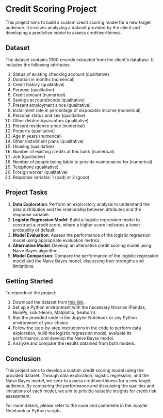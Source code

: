 # Credit Scoring Project

This project aims to build a custom credit scoring model for a new target audience. It involves analyzing a dataset provided by the client and developing a predictive model to assess creditworthiness.

## Dataset

The dataset contains 1000 records extracted from the client's database. It includes the following attributes:

1. Status of existing checking account (qualitative)
2. Duration in months (numerical)
3. Credit history (qualitative)
4. Purpose (qualitative)
5. Credit amount (numerical)
6. Savings account/bonds (qualitative)
7. Present employment since (qualitative)
8. Installment rate in percentage of disposable income (numerical)
9. Personal status and sex (qualitative)
10. Other debtors/guarantors (qualitative)
11. Present residence since (numerical)
12. Property (qualitative)
13. Age in years (numerical)
14. Other installment plans (qualitative)
15. Housing (qualitative)
16. Number of existing credits at this bank (numerical)
17. Job (qualitative)
18. Number of people being liable to provide maintenance for (numerical)
19. Telephone (qualitative)
20. Foreign worker (qualitative)
21. Response variable: 1 (bad) or 2 (good)

## Project Tasks

1. **Data Exploration**: Perform an exploratory analysis to understand the data distribution and the relationship between attributes and the response variable.
2. **Logistic Regression Model**: Build a logistic regression model to construct a credit score, where a higher score indicates a lower probability of default.
3. **Model Evaluation**: Assess the performance of the logistic regression model using appropriate evaluation metrics.
4. **Alternative Model**: Develop an alternative credit scoring model using Naive Bayes algorithm.
5. **Model Comparison**: Compare the performance of the logistic regression model and the Naive Bayes model, discussing their strengths and limitations.

## Getting Started

To reproduce the project:

1. Download the dataset from [this link](https://archive.ics.uci.edu/ml/machine-learning-databases/statlog/german/german.data).
2. Set up a Python environment with the necessary libraries (Pandas, NumPy, scikit-learn, Matplotlib, Seaborn).
3. Run the provided code in the Jupyter Notebook or any Python environment of your choice.
4. Follow the step-by-step instructions in the code to perform data exploration, build the logistic regression model, evaluate its performance, and develop the Naive Bayes model.
5. Analyze and compare the results obtained from both models.

## Conclusion

This project aims to develop a custom credit scoring model using the provided dataset. Through data exploration, logistic regression, and the Naive Bayes model, we seek to assess creditworthiness for a new target audience. By comparing the performance and discussing the qualities and limitations of each model, we aim to provide valuable insights for credit risk assessment.

For more details, please refer to the code and comments in the Jupyter Notebook or Python scripts.


